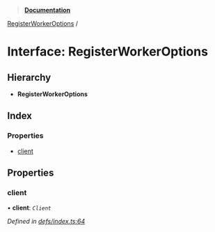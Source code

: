 > **[Documentation](../README.md)**

[RegisterWorkerOptions](registerworkeroptions.md) /

# Interface: RegisterWorkerOptions

## Hierarchy

* **RegisterWorkerOptions**

## Index

### Properties

* [client](registerworkeroptions.md#client)

## Properties

###  client

• **client**: *`Client`*

*Defined in [defs/index.ts:64](https://github.com/badbatch/graphql-box/blob/22b398c/packages/worker-client/src/defs/index.ts#L64)*